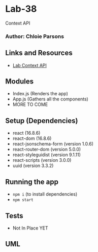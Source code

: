 # Lab-38
Context API

### Author: Chloie Parsons

## Links and Resources

- [Lab Context API](https://codesandbox.io/s/context-api-oefy0)

## Modules

- Index.js (Renders the app)
- App.js (Gathers all the components)
- MORE TO COME

## Setup (Dependencies)

- react (16.8.6)
- react-dom (16.8.6)
- react-jsonschema-form (version 1.0.6)
- react-router-dom (version 5.0.0)
- react-styleguidist (version 9.1.11)
- react-scripts (version 3.0.0)
- uuid (version 3.3.2)

## Running the app

- `npm i` (to install dependencies)
- `npm start`

## Tests

- Not In Place YET

## UML

<!-- ![Lab Solution Login and Auth](assets/lab_solution.JPG) -->
